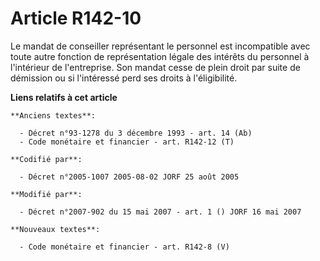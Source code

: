 # Article R142-10

Le mandat de conseiller représentant le personnel est incompatible avec toute autre fonction de représentation légale des
intérêts du personnel à l'intérieur de l'entreprise. Son mandat cesse de plein droit par suite de démission ou si l'intéressé
perd ses droits à l'éligibilité.

**Liens relatifs à cet article**

	**Anciens textes**:

	  - Décret n°93-1278 du 3 décembre 1993 - art. 14 (Ab)
	  - Code monétaire et financier - art. R142-12 (T)

	**Codifié par**:

	  - Décret n°2005-1007 2005-08-02 JORF 25 août 2005

	**Modifié par**:

	  - Décret n°2007-902 du 15 mai 2007 - art. 1 () JORF 16 mai 2007

	**Nouveaux textes**:

	  - Code monétaire et financier - art. R142-8 (V)
